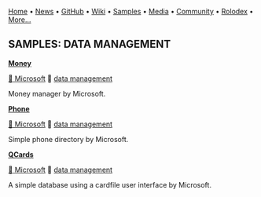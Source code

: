 [Home](https://qb64.com) • [News](../news.md) • [GitHub](../github.md) • [Wiki](../wiki.md) • [Samples](../samples.md) • [Media](../media.md) • [Community](../community.md) • [Rolodex](../rolodex.md) • [More...](../more.md)

## SAMPLES: DATA MANAGEMENT

**[Money](money/index.md)**

[🐝 Microsoft](microsoft.md) 🔗 [data management](data-management.md)

Money manager by Microsoft.

**[Phone](phone/index.md)**

[🐝 Microsoft](microsoft.md) 🔗 [data management](data-management.md)

Simple phone directory by Microsoft.

**[QCards](qcards/index.md)**

[🐝 Microsoft](microsoft.md) 🔗 [data management](data-management.md)

A simple database using a cardfile user interface by Microsoft.
